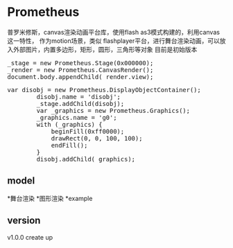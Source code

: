 # Prometheus
普罗米修斯，canvas渲染动画平台库，使用flash as3模式构建的，利用canvas这一特性，
作为motion场景，类似 flashplayer平台，进行舞台渲染动画，可以放入外部图片，内置多边形，矩形，圆形，三角形等对象
目前是初始版本

<pre>
_stage = new Prometheus.Stage(0x000000);
_render = new Prometheus.CanvasRender();
document.body.appendChild(_render.view);
</pre>

<pre>
var disobj = new Prometheus.DisplayObjectContainer();
        disobj.name = 'disobj';
        _stage.addChild(disobj);
        var _graphics = new Prometheus.Graphics();
        _graphics.name = 'g0';
        with (_graphics) {
            beginFill(0xff0000);
            drawRect(0, 0, 100, 100);
            endFill();
        }
        disobj.addChild(_graphics);
</pre>

model
----------------------------------------------
*舞台渲染
*图形渲染
*example

version
----------------------------------------------
v1.0.0 create up 
